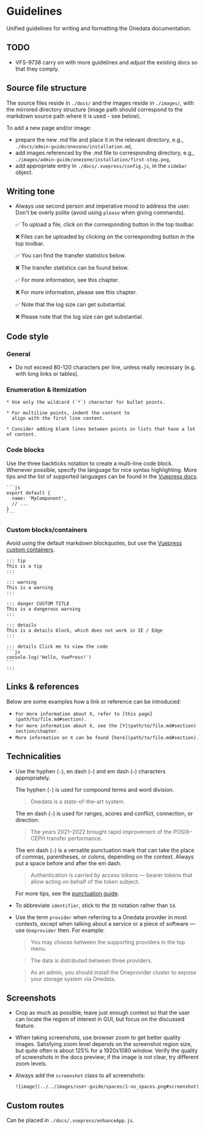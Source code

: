 # Guidelines
Unified guidelines for writing and formatting the Onedata documentation.


## TODO
* VFS-9738 carry on with more guidelines and adjust the existing docs so that they comply.


## Source file structure
The source files reside in `./docs/` and the images reside in `./images/`,
with the mirrored directory structure (image path should correspond to
the markdown source path where it is used - see below).

To add a new page and/or image:
- prepare the new .md file and place it in the relevant directory,
  e.g., `./docs/admin-guide/onezone/installation.md`,
- add images referenced by the .md file to corresponding directory,
  e.g., `./images/admin-guide/onezone/installation/first-step.png`,
- add appropriate entry in `./docs/.vuepress/config.js`, in the
  `sidebar` object.


## Writing tone
* Always use second person and imperative mood to address the user. Don't be 
  overly polite (avoid using `please` when giving commands).  

  :white_check_mark: To upload a file, click on the corresponding button in the top toolbar.

  :x: Files can be uploaded by clicking on the corresponding button in the top toolbar.
  
  :white_check_mark: You can find the transfer statistics below.

  :x: The transfer statistics can be found below.

  :white_check_mark: For more information, see this chapter.

  :x: For more information, please see this chapter.

  :white_check_mark: Note that the log size can get substantial.

  :x: Please note that the log size can get substantial.


## Code style

### General
* Do not exceed 80-120 characters per line, unless really necessary (e.g. with
  long links or tables).

### Enumeration & itemization
```
* Use only the wildcard (`*`) character for bullet points.

* For multiline points, indent the content to
  align with the first line content.

* Consider adding blank lines between points in lists that have a lot of content.
```

### Code blocks
Use the three backticks notation to create a multi-line code block. Whenever
possible, specify the language for nice syntax highlighting. More tips and the
list of supported languages can be found in the 
[Vuepress docs](https://v1.vuepress.vuejs.org/guide/markdown.html#syntax-highlighting-in-code-blocks).
````
```js
export default {
  name: 'MyComponent',
  // ...
}
```
````

### Custom blocks/containers
Avoid using the default markdown blockquotes, but use the 
[Vuepress custom containers](https://v1.vuepress.vuejs.org/guide/markdown.html#custom-containers).

````
::: tip
This is a tip
:::

::: warning
This is a warning
:::

::: danger CUSTOM TITLE
This is a dangerous warning
:::

::: details
This is a details block, which does not work in IE / Edge
:::

::: details Click me to view the code
```js
console.log('Hello, VuePress!')
```
:::
````


## Links & references
Below are some examples how a link or reference can be introduced:

* `For more information about X, refer to [this page](path/to/file.md#section).`
* `For more information about X, see the [Y](path/to/file.md#section) section/chapter.`
* `More information on X can be found [here](path/to/file.md#section).`


## Technicalities
* Use the hyphen (`-`), en dash (`–`) and em dash (`—`) characters appropriately.

  The hyphen (`-`) is used for compound terms and word division. 
  > Onedata is a state-of-the-art system.
  
  The en dash (`–`) is used for ranges, scores and conflict, connection, or direction:
  > The years 2021–2022 brought rapid improvement of the POSIX–CEPH transfer performance.

  The em dash (`—`) is a versatile punctuation mark that can take the place of 
  commas, parentheses, or colons, depending on the context. Always put a space
  before and after the em dash.
  > Authentication is carried by access tokens — bearer tokens that allow acting
  > on behalf of the token subject.

  For more tips, see the [punctuation guide](https://www.thepunctuationguide.com/hyphen.html).

* To abbreviate `identifier`, stick to the `ID` notation rather than `Id`.

* Use the term `provider` when referring to a Onedata provider in most contexts,
  except when talking about a service or a piece of software — use `Oneprovider`
  then. For example:

  > You may choose between the supporting providers in the top menu.

  > The data is distributed between three providers.
  
  > As an admin, you should install the Oneprovider cluster to expose your storage system via Onedata.


## Screenshots
* Crop as much as possible; leave just enough context so that the user can
  locate the region of interest in GUI, but focus on the discussed feature.
  
* When taking screenshots, use browser zoom to get better quality images.
  Satisfying zoom level depends on the screenshot region size, but quite often
  is about 125% for a 1920x1080 window. Verify the quality of screenshots
  in the docs preview; if the image is not clear, try different zoom levels.

* Always add the `screenshot` class to all screenshots:
  ```
  ![image](../../images/user-guide/spaces/1-no_spaces.png#screenshot)
  ```


## Custom routes
Can be placed in `./docs/.vuepress/enhanceApp.js`.
